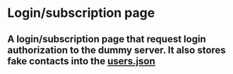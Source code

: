 # Login/subscription page
A login/subscription page that request login authorization to the dummy server. It also stores fake contacts into the [users.json]()
--
